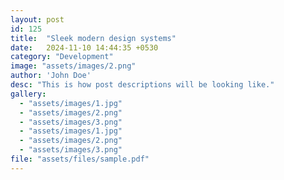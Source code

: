```yaml
---
layout: post
id: 125
title:  "Sleek modern design systems"
date:   2024-11-10 14:44:35 +0530
category: "Development"
image: "assets/images/2.png"
author: 'John Doe'
desc: "This is how post descriptions will be looking like."
gallery:
  - "assets/images/1.jpg"
  - "assets/images/2.png"
  - "assets/images/3.png"
  - "assets/images/1.jpg"
  - "assets/images/2.png"
  - "assets/images/3.png"
file: "assets/files/sample.pdf"
---
```


